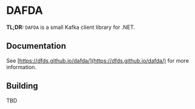 # DAFDA

__TL;DR:__ `DAFDA` is a small Kafka client library for .NET.

## Documentation

See [https://dfds.github.io/dafda/](https://dfds.github.io/dafda/) for more information.

## Building

TBD
